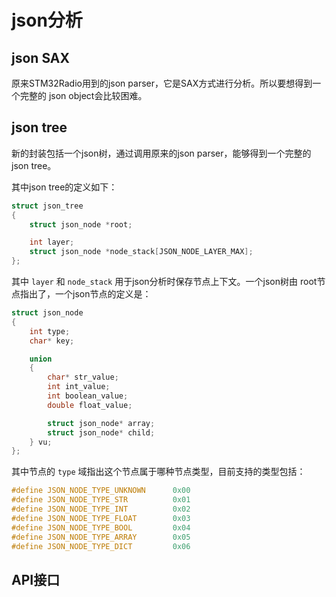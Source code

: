 # json分析 #

## json SAX ##

原来STM32Radio用到的json parser，它是SAX方式进行分析。所以要想得到一个完整的
json object会比较困难。

## json tree ##

新的封装包括一个json树，通过调用原来的json parser，能够得到一个完整的json tree。

其中json tree的定义如下：

```c
struct json_tree
{
    struct json_node *root;

	int layer;
	struct json_node *node_stack[JSON_NODE_LAYER_MAX];
};
```

其中 ```layer``` 和 ```node_stack``` 用于json分析时保存节点上下文。一个json树由
root节点指出了，一个json节点的定义是：

```c
struct json_node
{
    int type;
	char* key;

	union
	{
		char* str_value;
		int int_value;
		int boolean_value;
		double float_value;

		struct json_node* array;
		struct json_node* child;
	} vu;
};
```

其中节点的 ```type``` 域指出这个节点属于哪种节点类型，目前支持的类型包括：

```c
#define JSON_NODE_TYPE_UNKNOWN      0x00
#define JSON_NODE_TYPE_STR		    0x01
#define JSON_NODE_TYPE_INT		    0x02
#define JSON_NODE_TYPE_FLOAT	    0x03
#define JSON_NODE_TYPE_BOOL		    0x04
#define JSON_NODE_TYPE_ARRAY	    0x05
#define JSON_NODE_TYPE_DICT		    0x06
```

## API接口 ##
